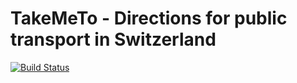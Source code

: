 TakeMeTo - Directions for public transport in Switzerland
========

[![Build Status](https://secure.travis-ci.org/ssigg/TakeMeTo.png?branch=master)](https://travis-ci.org/ssigg/TakeMeTo)
